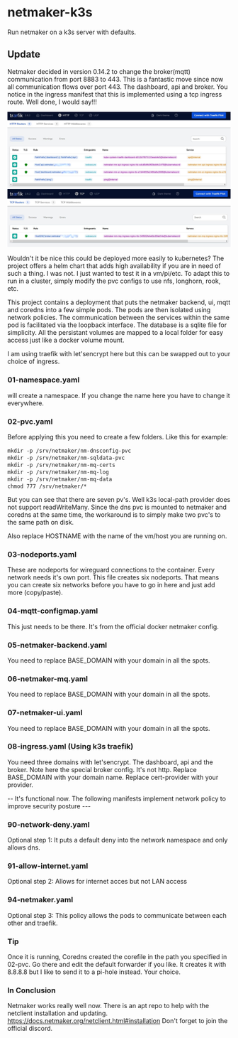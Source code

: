 # netmaker-k3s
Run netmaker on a k3s server with defaults.

## Update
Netmaker decided in version 0.14.2 to change the broker(mqtt) communication from port 8883 to 443. This is a fantastic move
since now all communication flows over port 443. The dashboard, api and broker. You notice in the ingress manifest that this
is implemented using a tcp ingress route. Well done, I would say!!!

![img-description](traefik-http.jpg)
![img-description](traefik-tcp.jpg)

  
  
Wouldn't it be nice this could be deployed more easily to kubernetes? 
The project offers a helm chart that adds high availability if you are in need of such a thing. I was not. I just wanted to test it in a vm/pi/etc. 
To adapt this to run in a cluster, simply modify the pvc configs to use nfs, longhorn, rook, etc. 

This project contains a deployment that puts the netmaker backend, ui, mqtt and coredns into a few simple pods. The pods are then isolated using network policies. 
The communication between the services within the same pod is facilitated via the loopback interface. 
The database is a sqlite file for simplicity. All the persistant volumes are mapped to a local folder for easy access just like a docker volume mount.

I am using traefik with let'sencrypt here but this can be swapped out to your choice of ingress. 

### 01-namespace.yaml
will create a namespace. If you change the name here you have to change it everywhere.

### 02-pvc.yaml
Before applying this you need to create a few folders. Like this for example:
  
```
mkdir -p /srv/netmaker/nm-dnsconfig-pvc
mkdir -p /srv/netmaker/nm-sqldata-pvc
mkdir -p /srv/netmaker/nm-mq-certs
mkdir -p /srv/netmaker/nm-mq-log
mkdir -p /srv/netmaker/nm-mq-data
chmod 777 /srv/netmaker/*
```
  
But you can see that there are seven pv's. Well k3s local-path provider does not support readWriteMany. Since the dns pvc is mounted to netmaker and coredns at the same time, the workaround is to simply make two pvc's to the same path on disk.  

Also replace HOSTNAME with the name of the vm/host you are running on. 

### 03-nodeports.yaml
These are nodeports for wireguard connections to the container. Every network needs it's own port. This file creates six nodeports. That means you can create six networks before you have to go in here and just add more (copy/paste). 

### 04-mqtt-configmap.yaml
This just needs to be there. It's from the official docker netmaker config. 

### 05-netmaker-backend.yaml
You need to replace BASE_DOMAIN with your domain in all the spots. 

### 06-netmaker-mq.yaml
You need to replace BASE_DOMAIN with your domain in all the spots.

### 07-netmaker-ui.yaml
You need to replace BASE_DOMAIN with your domain in all the spots. 

### 08-ingress.yaml (Using k3s traefik)
You need three domains with let'sencrypt. The dashboard, api and the broker. Note here the special broker config. It's not http.
Replace BASE_DOMAIN with your domain name. Replace cert-provider with your provider. 
  
-- It's functional now. The following manifests implement network policy to improve security posture ---
  
### 90-network-deny.yaml
Optional step 1: It puts a default deny into the network namespace and only allows dns.

### 91-allow-internet.yaml
Optional step 2: Allows for internet acces but not LAN access

### 94-netmaker.yaml
Optional step 3: This policy allows the pods to communicate between each other and traefik. 

### Tip
Once it is running, Coredns created the corefile in the path you specified in 02-pvc. Go there and edit the default forwarder if you like. 
It creates it with 8.8.8.8 but I like to send it to a pi-hole instead. Your choice. 

### In Conclusion
Netmaker works really well now. There is an apt repo to help with the netclient installation and updating. https://docs.netmaker.org/netclient.html#installation
Don't forget to join the official discord. 
